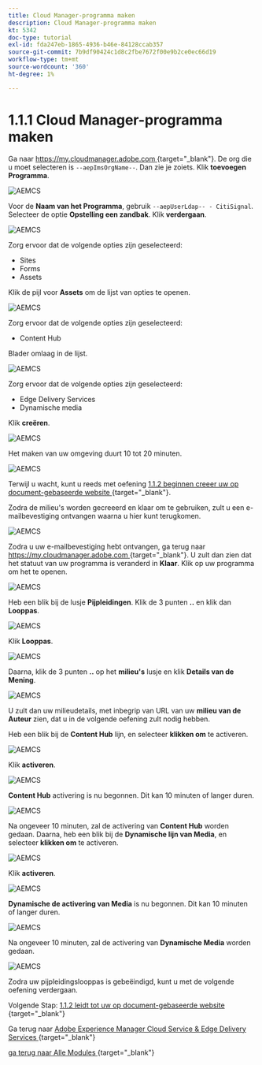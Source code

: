 ```yaml
---
title: Cloud Manager-programma maken
description: Cloud Manager-programma maken
kt: 5342
doc-type: tutorial
exl-id: fda247eb-1865-4936-b46e-84128ccab357
source-git-commit: 7b9df90424c1d8c2fbe7672f00e9b2ce0ec66d19
workflow-type: tm+mt
source-wordcount: '360'
ht-degree: 1%

---
```


# 1.1.1 Cloud Manager-programma maken

Ga naar [ https://my.cloudmanager.adobe.com ](https://my.cloudmanager.adobe.com){target="_blank"}. De org die u moet selecteren is `--aepImsOrgName--`. Dan zie je zoiets. Klik **toevoegen Programma**.

![ AEMCS ](./images/aemcs1.png)

Voor de **Naam van het Programma**, gebruik `--aepUserLdap-- - CitiSignal`. Selecteer de optie **Opstelling een zandbak**. Klik **verdergaan**.

![ AEMCS ](./images/aemcs2.png)

Zorg ervoor dat de volgende opties zijn geselecteerd:

- Sites
- Forms
- Assets

Klik de pijl voor **Assets** om de lijst van opties te openen.

![ AEMCS ](./images/aemcs3.png)

Zorg ervoor dat de volgende opties zijn geselecteerd:

- Content Hub

Blader omlaag in de lijst.

![ AEMCS ](./images/aemcs3a.png)

Zorg ervoor dat de volgende opties zijn geselecteerd:

- Edge Delivery Services
- Dynamische media

Klik **creëren**.

![ AEMCS ](./images/aemcs3b.png)

Het maken van uw omgeving duurt 10 tot 20 minuten.

![ AEMCS ](./images/aemcs4.png)

Terwijl u wacht, kunt u reeds met oefening [ 1.1.2 beginnen creeer uw op document-gebaseerde website ](./ex2.md){target="_blank"}.

Zodra de milieu&#39;s worden gecreeerd en klaar om te gebruiken, zult u een e-mailbevestiging ontvangen waarna u hier kunt terugkomen.

![ AEMCS ](./images/aemcs5.png)

Zodra u uw e-mailbevestiging hebt ontvangen, ga terug naar [ https://my.cloudmanager.adobe.com ](https://my.cloudmanager.adobe.com){target="_blank"}. U zult dan zien dat het statuut van uw programma is veranderd in **Klaar**. Klik op uw programma om het te openen.

![ AEMCS ](./images/aemcs6.png)

Heb een blik bij de lusje **Pijpleidingen**. Klik de 3 punten **..** en klik dan **Looppas**.

![ AEMCS ](./images/aemcs7.png)

Klik **Looppas**.

![ AEMCS ](./images/aemcs8.png)

Daarna, klik de 3 punten **..** op het **milieu&#39;s** lusje en klik **Details van de Mening**.

![ AEMCS ](./images/aemcs9.png)

U zult dan uw milieudetails, met inbegrip van URL van uw **milieu van de Auteur** zien, dat u in de volgende oefening zult nodig hebben.

Heb een blik bij de **Content Hub** lijn, en selecteer **klikken om** te activeren.

![ AEMCS ](./images/aemcs10.png)

Klik **activeren**.

![ AEMCS ](./images/aemcsact1.png)

**Content Hub** activering is nu begonnen. Dit kan 10 minuten of langer duren.

![ AEMCS ](./images/aemcsact2.png)

Na ongeveer 10 minuten, zal de activering van **Content Hub** worden gedaan.
Daarna, heb een blik bij de **Dynamische lijn van Media**, en selecteer **klikken om** te activeren.

![ AEMCS ](./images/aemcsact3.png)

Klik **activeren**.

![ AEMCS ](./images/aemcsact4.png)

**Dynamische de activering van Media** is nu begonnen. Dit kan 10 minuten of langer duren.

![ AEMCS ](./images/aemcsact5.png)

Na ongeveer 10 minuten, zal de activering van **Dynamische Media** worden gedaan.

![ AEMCS ](./images/aemcsact6.png)

Zodra uw pijpleidingslooppas is gebeëindigd, kunt u met de volgende oefening verdergaan.

Volgende Stap: [ 1.1.2 leidt tot uw op document-gebaseerde website ](./ex2.md){target="_blank"}

Ga terug naar [ Adobe Experience Manager Cloud Service &amp; Edge Delivery Services ](./aemcs.md){target="_blank"}

[ ga terug naar Alle Modules ](./../../../overview.md){target="_blank"}
